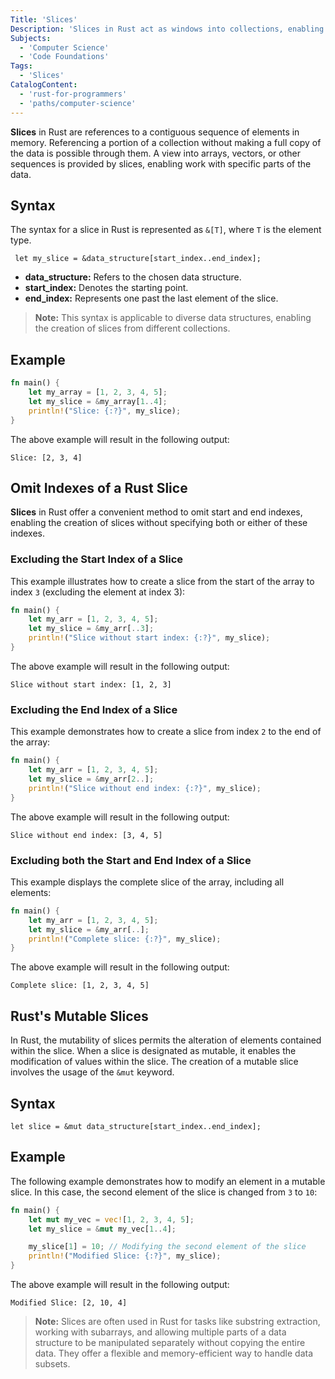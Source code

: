 ```yaml
---
Title: 'Slices'
Description: 'Slices in Rust act as windows into collections, enabling users to focus on and manipulate specific portions of the data without altering the original collection.'
Subjects:
  - 'Computer Science'
  - 'Code Foundations'
Tags:
  - 'Slices'
CatalogContent:
  - 'rust-for-programmers'
  - 'paths/computer-science'
---
```


**Slices** in Rust are references to a contiguous sequence of elements in memory. Referencing a portion of a collection without making a full copy of the data is possible through them. A view into arrays, vectors, or other sequences is provided by slices, enabling work with specific parts of the data.

## Syntax

The syntax for a slice in Rust is represented as `&[T]`, where `T` is the element type.

```pseudo
 let my_slice = &data_structure[start_index..end_index];
```

- **data_structure:** Refers to the chosen data structure.
- **start_index:** Denotes the starting point.
- **end_index:** Represents one past the last element of the slice.

> **Note:** This syntax is applicable to diverse data structures, enabling the creation of slices from different collections.

## Example

```rust
fn main() {
    let my_array = [1, 2, 3, 4, 5];
    let my_slice = &my_array[1..4];
    println!("Slice: {:?}", my_slice);
}
```

The above example will result in the following output:

```shell
Slice: [2, 3, 4]
```

## Omit Indexes of a Rust Slice

**Slices** in Rust offer a convenient method to omit start and end indexes, enabling the creation of slices without specifying both or either of these indexes.

### Excluding the Start Index of a Slice

This example illustrates how to create a slice from the start of the array to index `3` (excluding the element at index 3):

```rust
fn main() {
    let my_arr = [1, 2, 3, 4, 5];
    let my_slice = &my_arr[..3];
    println!("Slice without start index: {:?}", my_slice);
}
```

The above example will result in the following output:

```shell
Slice without start index: [1, 2, 3]
```

### Excluding the End Index of a Slice

This example demonstrates how to create a slice from index `2` to the end of the array:

```rust
fn main() {
    let my_arr = [1, 2, 3, 4, 5];
    let my_slice = &my_arr[2..];
    println!("Slice without end index: {:?}", my_slice);
}
```

The above example will result in the following output:

```shell
Slice without end index: [3, 4, 5]
```

### Excluding both the Start and End Index of a Slice

This example displays the complete slice of the array, including all elements:

```rust
fn main() {
    let my_arr = [1, 2, 3, 4, 5];
    let my_slice = &my_arr[..];
    println!("Complete slice: {:?}", my_slice);
}
```

The above example will result in the following output:

```shell
Complete slice: [1, 2, 3, 4, 5]
```

## Rust's Mutable Slices

In Rust, the mutability of slices permits the alteration of elements contained within the slice. When a slice is designated as mutable, it enables the modification of values within the slice. The creation of a mutable slice involves the usage of the `&mut` keyword.

## Syntax

```pesudo
let slice = &mut data_structure[start_index..end_index];
```

## Example

The following example demonstrates how to modify an element in a mutable slice. In this case, the second element of the slice is changed from `3` to `10`:

```rust
fn main() {
    let mut my_vec = vec![1, 2, 3, 4, 5];
    let my_slice = &mut my_vec[1..4];

    my_slice[1] = 10; // Modifying the second element of the slice
    println!("Modified Slice: {:?}", my_slice);
}
```

The above example will result in the following output:

```shell
Modified Slice: [2, 10, 4]
```

> **Note:** Slices are often used in Rust for tasks like substring extraction, working with subarrays, and allowing multiple parts of a data structure to be manipulated separately without copying the entire data. They offer a flexible and memory-efficient way to handle data subsets.
